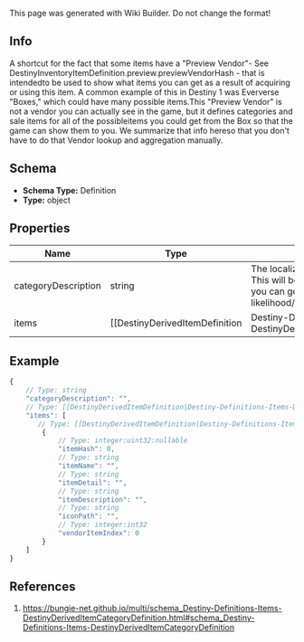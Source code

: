 <span class="wiki-builder">This page was generated with Wiki Builder. Do not change the format!</span>

## Info
A shortcut for the fact that some items have a &quot;Preview Vendor&quot;- See DestinyInventoryItemDefinition.preview.previewVendorHash - that is intendedto be used to show what items you can get as a result of acquiring or using this item. A common example of this in Destiny 1 was Eververse &quot;Boxes,&quot; which could have many possible items.This &quot;Preview Vendor&quot; is not a vendor you can actually see in the game, but it defines categories and sale items for all of the possibleitems you could get from the Box so that the game can show them to you.  We summarize that info hereso that you don't have to do that Vendor lookup and aggregation manually.

## Schema
* **Schema Type:** Definition
* **Type:** object

## Properties
Name | Type | Description
---- | ---- | -----------
categoryDescription | string | The localized string for the category title.  This will be something describingthe items you can get as a group, or your likelihood/the quantity you'll get.
items | [[DestinyDerivedItemDefinition|Destiny-Definitions-Items-DestinyDerivedItemDefinition]]:Definition[] | This is the list of all of the items for this category and the basic properties we'llknow about them.

## Example
```javascript
{
    // Type: string
    "categoryDescription": "",
    // Type: [[DestinyDerivedItemDefinition|Destiny-Definitions-Items-DestinyDerivedItemDefinition]]:Definition[]
    "items": [
       // Type: [[DestinyDerivedItemDefinition|Destiny-Definitions-Items-DestinyDerivedItemDefinition]]:Definition
        {
            // Type: integer:uint32:nullable
            "itemHash": 0,
            // Type: string
            "itemName": "",
            // Type: string
            "itemDetail": "",
            // Type: string
            "itemDescription": "",
            // Type: string
            "iconPath": "",
            // Type: integer:int32
            "vendorItemIndex": 0
        }
    ]
}

```

## References
1. https://bungie-net.github.io/multi/schema_Destiny-Definitions-Items-DestinyDerivedItemCategoryDefinition.html#schema_Destiny-Definitions-Items-DestinyDerivedItemCategoryDefinition
